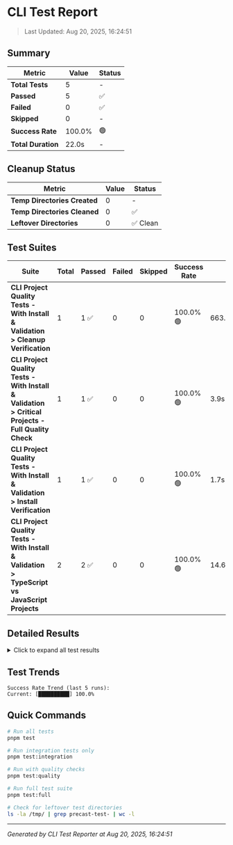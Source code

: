 # CLI Test Report

> Last Updated: Aug 20, 2025, 16:24:51

## Summary

| Metric             | Value  | Status |
| ------------------ | ------ | ------ |
| **Total Tests**    | 5      | -      |
| **Passed**         | 5      | ✅     |
| **Failed**         | 0      | ✅     |
| **Skipped**        | 0      | -      |
| **Success Rate**   | 100.0% | 🟢     |
| **Total Duration** | 22.0s  | -      |

## Cleanup Status

| Metric                       | Value | Status   |
| ---------------------------- | ----- | -------- |
| **Temp Directories Created** | 0     | -        |
| **Temp Directories Cleaned** | 0     | ✅       |
| **Leftover Directories**     | 0     | ✅ Clean |

## Test Suites

| Suite                                                                                              | Total | Passed | Failed | Skipped | Success Rate | Duration            |
| -------------------------------------------------------------------------------------------------- | ----- | ------ | ------ | ------- | ------------ | ------------------- |
| **CLI Project Quality Tests - With Install & Validation > Cleanup Verification**                   | 1     | 1 ✅   | 0      | 0       | 100.0% 🟢    | 663.7971149999976ms |
| **CLI Project Quality Tests - With Install & Validation > Critical Projects - Full Quality Check** | 1     | 1 ✅   | 0      | 0       | 100.0% 🟢    | 3.9s                |
| **CLI Project Quality Tests - With Install & Validation > Install Verification**                   | 1     | 1 ✅   | 0      | 0       | 100.0% 🟢    | 1.7s                |
| **CLI Project Quality Tests - With Install & Validation > TypeScript vs JavaScript Projects**      | 2     | 2 ✅   | 0      | 0       | 100.0% 🟢    | 14.6s               |

## Detailed Results

<details>
<summary>Click to expand all test results</summary>

| Status | Test Name                                                          | Suite                                                                                          | Duration            |
| ------ | ------------------------------------------------------------------ | ---------------------------------------------------------------------------------------------- | ------------------- |
| ✅     | should generate react-express-postgres with passing quality checks | CLI Project Quality Tests - With Install & Validation > Critical Projects - Full Quality Check | 3.9s                |
| ✅     | should generate TypeScript project with passing type checks        | CLI Project Quality Tests - With Install & Validation > TypeScript vs JavaScript Projects      | 9.6s                |
| ✅     | should generate JavaScript project without type errors             | CLI Project Quality Tests - With Install & Validation > TypeScript vs JavaScript Projects      | 5.0s                |
| ✅     | should automatically cleanup test directories                      | CLI Project Quality Tests - With Install & Validation > Cleanup Verification                   | 663.7971149999976ms |
| ✅     | should properly install dependencies when --install flag is used   | CLI Project Quality Tests - With Install & Validation > Install Verification                   | 1.7s                |

</details>

## Test Trends

```
Success Rate Trend (last 5 runs):
Current: [██████████] 100.0%
```

## Quick Commands

```bash
# Run all tests
pnpm test

# Run integration tests only
pnpm test:integration

# Run with quality checks
pnpm test:quality

# Run full test suite
pnpm test:full

# Check for leftover test directories
ls -la /tmp/ | grep precast-test- | wc -l
```

---

_Generated by CLI Test Reporter at Aug 20, 2025, 16:24:51_
